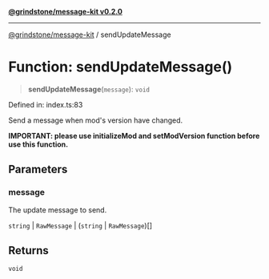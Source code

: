 [**@grindstone/message-kit v0.2.0**](../README.md)

***

[@grindstone/message-kit](../globals.md) / sendUpdateMessage

# Function: sendUpdateMessage()

> **sendUpdateMessage**(`message`): `void`

Defined in: index.ts:83

Send a message when mod's version have changed.

**IMPORTANT: please use initializeMod and setModVersion function before use this function.**

## Parameters

### message

The update message to send.

`string` | `RawMessage` | (`string` \| `RawMessage`)[]

## Returns

`void`

